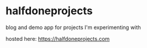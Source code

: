 # halfdoneprojects
blog and demo app for projects I'm experimenting with

hosted here: https://halfdoneprojects.com
